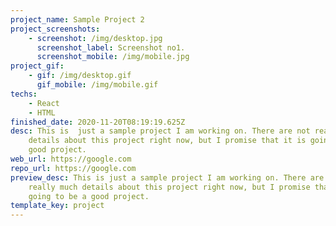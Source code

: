 ```yaml
---
project_name: Sample Project 2
project_screenshots:
    - screenshot: /img/desktop.jpg
      screenshot_label: Screenshot no1.
      screenshot_mobile: /img/mobile.jpg
project_gif:
    - gif: /img/desktop.gif
      gif_mobile: /img/mobile.gif
techs:
    - React
    - HTML
finished_date: 2020-11-20T08:19:19.625Z
desc: This is  just a sample project I am working on. There are not really much
    details about this project right now, but I promise that it is going to be a
    good project.
web_url: https://google.com
repo_url: https://google.com
preview_desc: This is just a sample project I am working on. There are not
    really much details about this project right now, but I promise that it is
    going to be a good project.
template_key: project
---
```

